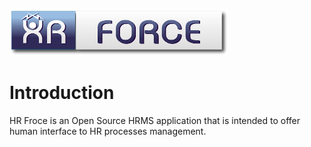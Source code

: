 ![alt HR Force](images/hrforce_logo.png "HR Force Logo")


# Introduction

HR Froce is an Open Source HRMS application that is intended to offer human interface to HR processes management.

